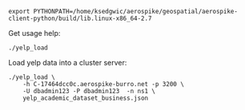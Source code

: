 
    export PYTHONPATH=/home/ksedgwic/aerospike/geospatial/aerospike-client-python/build/lib.linux-x86_64-2.7

Get usage help:

    ./yelp_load

Load yelp data into a cluster server:

    ./yelp_load \
        -h C-17464dcc0c.aerospike-burro.net -p 3200 \
        -U dbadmin123 -P dbadmin123  -n ns1 \
        yelp_academic_dataset_business.json
